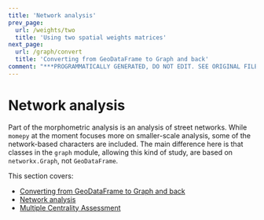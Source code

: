 ```yaml
---
title: 'Network analysis'
prev_page:
  url: /weights/two
  title: 'Using two spatial weights matrices'
next_page:
  url: /graph/convert
  title: 'Converting from GeoDataFrame to Graph and back'
comment: "***PROGRAMMATICALLY GENERATED, DO NOT EDIT. SEE ORIGINAL FILES IN /content***"
---
```

# Network analysis

Part of the morphometric analysis is an analysis of street networks. While `momepy` at the moment focuses more on smaller-scale analysis, some of the network-based characters are included. The main difference here is that classes in the `graph` module, allowing this kind of study, are based on `networkx.Graph`, not `GeoDataFrame`.

This section covers:
- [Converting from GeoDataFrame to Graph and back](convert)
- [Network analysis](network)
- [Multiple Centrality Assessment](centrality)
